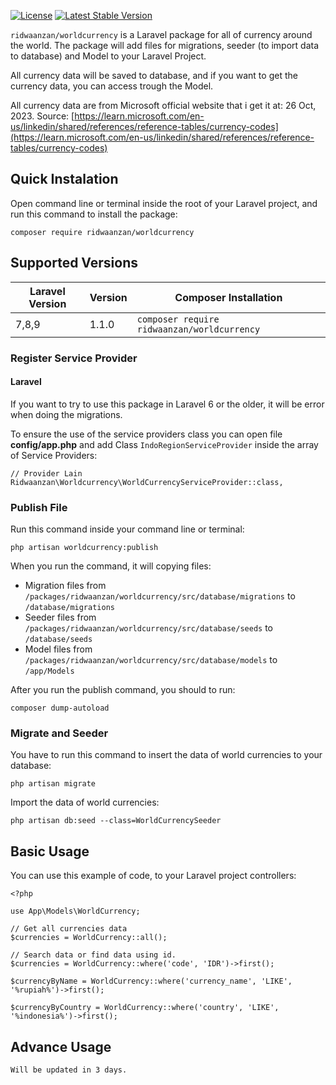 [![License](https://img.shields.io/badge/License-MIT-yellow.svg)](https://packagist.org/packages/ridwaanzan/worldcurrency) [![Latest Stable Version](http://badges.github.io/stability-badges/dist/stable.svg)](https://packagist.org/packages/ridwaanzan/worldcurrency)

`ridwaanzan/worldcurrency` is a Laravel package for all of currency around the world. The package will add files for migrations, seeder (to import data to database) and Model to your Laravel Project.

All currency data will be saved to database, and if you want to get the currency data, you can access trough the Model.

All currency data are from Microsoft official website that i get it at: 26 Oct, 2023. Source: [https://learn.microsoft.com/en-us/linkedin/shared/references/reference-tables/currency-codes](https://learn.microsoft.com/en-us/linkedin/shared/references/reference-tables/currency-codes)

## Quick Instalation

Open command line or terminal inside the root of your Laravel project, and run this command to install the package:

```
composer require ridwaanzan/worldcurrency
```

## Supported Versions

| Laravel Version | Version | Composer Installation                       |
| --------------- | ------- | ------------------------------------------- |
| 7,8,9           | 1.1.0   | `composer require ridwaanzan/worldcurrency` |

### Register Service Provider

#### Laravel

If you want to try to use this package in Laravel 6 or the older, it will be error when doing the migrations.

To ensure the use of the service providers class you can open file **config/app.php** and add Class `IndoRegionServiceProvider` inside the array of Service Providers:

```
// Provider Lain
Ridwaanzan\Worldcurrency\WorldCurrencyServiceProvider::class,
```

### Publish File

Run this command inside your command line or terminal:

```
php artisan worldcurrency:publish
```

When you run the command, it will copying files:

- Migration files from `/packages/ridwaanzan/worldcurrency/src/database/migrations` to `/database/migrations`
- Seeder files from `/packages/ridwaanzan/worldcurrency/src/database/seeds` to `/database/seeds`
- Model files from `/packages/ridwaanzan/worldcurrency/src/database/models` to `/app/Models`

After you run the publish command, you should to run:

```
composer dump-autoload
```

### Migrate and Seeder

You have to run this command to insert the data of world currencies to your database:

```
php artisan migrate
```

Import the data of world currencies:

```
php artisan db:seed --class=WorldCurrencySeeder
```

## Basic Usage

You can use this example of code, to your Laravel project controllers:

```
<?php

use App\Models\WorldCurrency;

// Get all currencies data
$currencies = WorldCurrency::all();

// Search data or find data using id.
$currencies = WorldCurrency::where('code', 'IDR')->first();

$currencyByName = WorldCurrency::where('currency_name', 'LIKE', '%rupiah%')->first();

$currencyByCountry = WorldCurrency::where('country', 'LIKE', '%indonesia%')->first();
```

## Advance Usage

```
Will be updated in 3 days.
```
